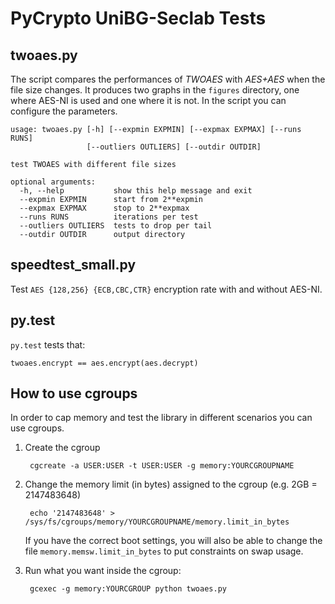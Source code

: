 # PyCrypto UniBG-Seclab Tests

## twoaes.py

The script compares the performances of *TWOAES* with *AES+AES* when the file
size changes.  It produces two graphs in the `figures` directory, one where
AES-NI is used and one where it is not. In the script you can configure the
parameters.

    usage: twoaes.py [-h] [--expmin EXPMIN] [--expmax EXPMAX] [--runs RUNS]
                     [--outliers OUTLIERS] [--outdir OUTDIR]

    test TWOAES with different file sizes

    optional arguments:
      -h, --help           show this help message and exit
      --expmin EXPMIN      start from 2**expmin
      --expmax EXPMAX      stop to 2**expmax
      --runs RUNS          iterations per test
      --outliers OUTLIERS  tests to drop per tail
      --outdir OUTDIR      output directory

## speedtest_small.py

Test `AES {128,256} {ECB,CBC,CTR}` encryption rate with and without AES-NI.

## py.test

`py.test` tests that:

    twoaes.encrypt == aes.encrypt(aes.decrypt)

## How to use cgroups

In order to cap memory and test the library in different scenarios you can use cgroups.

1. Create the cgroup

        cgcreate -a USER:USER -t USER:USER -g memory:YOURCGROUPNAME

2. Change the memory limit (in bytes) assigned to the cgroup (e.g. 2GB = 2147483648)

        echo '2147483648' > /sys/fs/cgroups/memory/YOURCGROUPNAME/memory.limit_in_bytes
        
    If you have the correct boot settings, you will also be able to change the file
    `memory.memsw.limit_in_bytes` to put constraints on swap usage.
    
3. Run what you want inside the cgroup:

        gcexec -g memory:YOURCGROUP python twoaes.py
